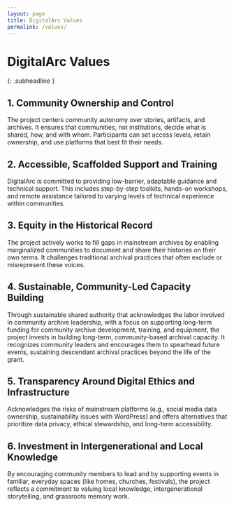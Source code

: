 ```yaml
---
layout: page
title: DigitalArc Values
permalink: /values/
---
```


# DigitalArc Values
{: .subheadline }

## 1. Community Ownership and Control

The project centers community autonomy over stories, artifacts, and archives. It ensures that communities, not institutions, decide what is shared, how, and with whom. Participants can set access levels, retain ownership, and use platforms that best fit their needs. 

## 2. Accessible, Scaffolded Support and Training

DigitalArc is committed to providing low-barrier, adaptable guidance and technical support. This includes step-by-step toolkits, hands-on workshops, and remote assistance tailored to varying levels of technical experience within communities. 

## 3. Equity in the Historical Record

The project actively works to fill gaps in mainstream archives by enabling marginalized communities to document and share their histories on their own terms. It challenges traditional archival practices that often exclude or misrepresent these voices. 

## 4. Sustainable, Community-Led Capacity Building

Through sustainable shared authority that acknowledges the labor involved in community archive leadership, with a focus on supporting long-term funding for community archive development, training, and equipment, the project invests in building long-term, community-based archival capacity. It recognizes community leaders and encourages them to spearhead future events, sustaining descendant archival practices beyond the life of the grant. 

## 5. Transparency Around Digital Ethics and Infrastructure

Acknowledges the risks of mainstream platforms (e.g., social media data ownership, sustainability issues with WordPress) and offers alternatives that prioritize data privacy, ethical stewardship, and long-term accessibility.  

## 6. Investment in Intergenerational and Local Knowledge

By encouraging community members to lead and by supporting events in familiar, everyday spaces (like homes, churches, festivals), the project reflects a commitment to valuing local knowledge, intergenerational storytelling, and grassroots memory work. 
